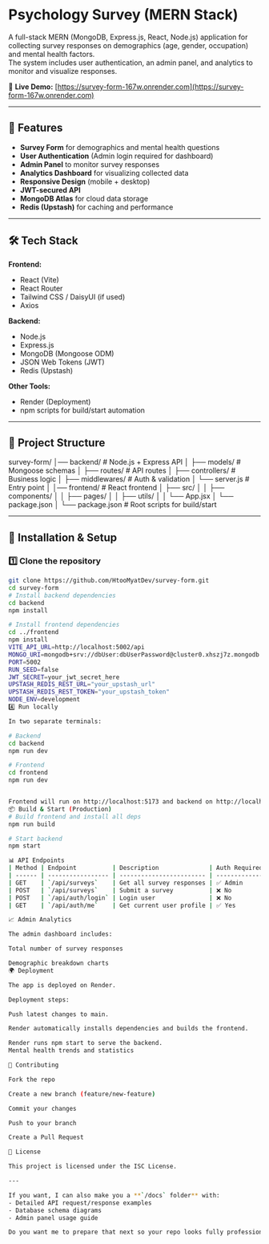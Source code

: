 # Psychology Survey (MERN Stack)

A full-stack MERN (MongoDB, Express.js, React, Node.js) application for collecting survey responses on demographics (age, gender, occupation) and mental health factors.  
The system includes user authentication, an admin panel, and analytics to monitor and visualize responses.

🔗 **Live Demo:** [https://survey-form-167w.onrender.com](https://survey-form-167w.onrender.com)

---

## 📌 Features
- **Survey Form** for demographics and mental health questions
- **User Authentication** (Admin login required for dashboard)
- **Admin Panel** to monitor survey responses
- **Analytics Dashboard** for visualizing collected data
- **Responsive Design** (mobile + desktop)
- **JWT-secured API**
- **MongoDB Atlas** for cloud data storage
- **Redis (Upstash)** for caching and performance

---

## 🛠 Tech Stack
**Frontend:**
- React (Vite)
- React Router
- Tailwind CSS / DaisyUI (if used)
- Axios

**Backend:**
- Node.js
- Express.js
- MongoDB (Mongoose ODM)
- JSON Web Tokens (JWT)
- Redis (Upstash)

**Other Tools:**
- Render (Deployment)
- npm scripts for build/start automation

---

## 📂 Project Structure
survey-form/
│── backend/ # Node.js + Express API
│ ├── models/ # Mongoose schemas
│ ├── routes/ # API routes
│ ├── controllers/ # Business logic
│ ├── middlewares/ # Auth & validation
│ └── server.js # Entry point
│
│── frontend/ # React frontend
│ ├── src/
│ │ ├── components/
│ │ ├── pages/
│ │ ├── utils/
│ │ └── App.jsx
│ └── package.json
│
└── package.json # Root scripts for build/start

---

## 🚀 Installation & Setup

### 1️⃣ Clone the repository
```bash
git clone https://github.com/HtooMyatDev/survey-form.git
cd survey-form
# Install backend dependencies
cd backend
npm install

# Install frontend dependencies
cd ../frontend
npm install
VITE_API_URL=http://localhost:5002/api
MONGO_URI=mongodb+srv://dbUser:dbUserPassword@cluster0.xhszj7z.mongodb.net/surveys_db?retryWrites=true&w=majority&appName=Cluster0
PORT=5002
RUN_SEED=false
JWT_SECRET=your_jwt_secret_here
UPSTASH_REDIS_REST_URL="your_upstash_url"
UPSTASH_REDIS_REST_TOKEN="your_upstash_token"
NODE_ENV=development
4️⃣ Run locally

In two separate terminals:

# Backend
cd backend
npm run dev

# Frontend
cd frontend
npm run dev


Frontend will run on http://localhost:5173 and backend on http://localhost:5002
📦 Build & Start (Production)
# Build frontend and install all deps
npm run build

# Start backend
npm start

📊 API Endpoints
| Method | Endpoint          | Description              | Auth Required |
| ------ | ----------------- | ------------------------ | ------------- |
| GET    | `/api/surveys`    | Get all survey responses | ✅ Admin       |
| POST   | `/api/surveys`    | Submit a survey          | ❌ No          |
| POST   | `/api/auth/login` | Login user               | ❌ No          |
| GET    | `/api/auth/me`    | Get current user profile | ✅ Yes         |

📈 Admin Analytics

The admin dashboard includes:

Total number of survey responses

Demographic breakdown charts
🌍 Deployment

The app is deployed on Render.

Deployment steps:

Push latest changes to main.

Render automatically installs dependencies and builds the frontend.

Render runs npm start to serve the backend.
Mental health trends and statistics

🤝 Contributing

Fork the repo

Create a new branch (feature/new-feature)

Commit your changes

Push to your branch

Create a Pull Request

📜 License

This project is licensed under the ISC License.

---

If you want, I can also make you a **`/docs` folder** with:
- Detailed API request/response examples  
- Database schema diagrams  
- Admin panel usage guide  

Do you want me to prepare that next so your repo looks fully professional?
